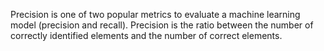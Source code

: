 Precision is one of two popular metrics to evaluate a machine learning model (precision and recall). Precision is the ratio between the number of correctly identified elements and the number of correct elements.